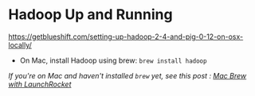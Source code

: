 # Hadoop Up and Running

https://getblueshift.com/setting-up-hadoop-2-4-and-pig-0-12-on-osx-locally/

- On Mac, install Hadoop using brew: `brew install hadoop`

*If you're on Mac and haven't installed `brew` yet, see this post : [Mac Brew with LaunchRocket](../../../tech/mac_brew_with_launchrocket.md)*